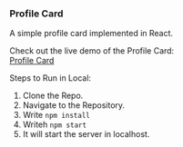 ### **Profile Card**

A simple profile card implemented in React.

Check out the live demo of the Profile Card:  
[Profile Card](https://profile-card-v2-ten.vercel.app/)

Steps to Run in Local:

1. Clone the Repo.
2. Navigate to the Repository.
3. Write `npm install`
4. Writeh `npm start`
5. It will start the server in localhost.
